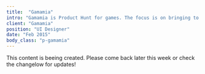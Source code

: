 ```yaml
---
title:  "Gamamia"
intro: "Gamamia is Product Hunt for games. The focus is on bringing to light great games and then providing easy access to a discussion between the dev and gamers."
client: "Gamamia"
position: "UI Designer"
date: "Feb 2015"
body_class: "p-gamamia"
---
```


This content is beeing created. Please come back later this week or check the changelow for updates!
